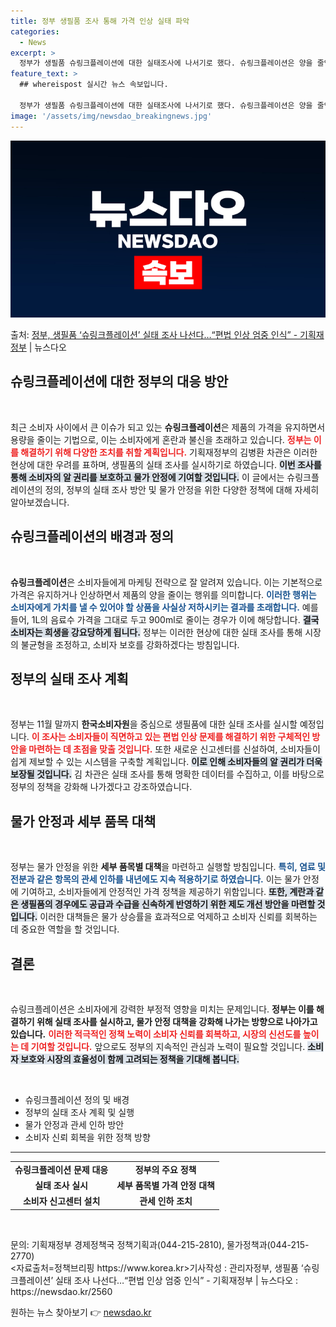 ```yaml
---
title: 정부 생필품 조사 통해 가격 인상 실태 파악
categories:
  - News
excerpt: >
  정부가 생필품 슈링크플레이션에 대한 실태조사에 나서기로 했다. 슈링크플레이션은 양을 줄인다는 뜻의 슈링크(s…
feature_text: >
  ## whereispost 실시간 뉴스 속보입니다.

  정부가 생필품 슈링크플레이션에 대한 실태조사에 나서기로 했다. 슈링크플레이션은 양을 줄인다는 뜻의 슈링크(s…
image: '/assets/img/newsdao_breakingnews.jpg'
---
```


![뉴스다오 속보](/assets/img/newsdao_breakingnews.jpg)

<p>출처: <a href="https://newsdao.kr/2560" rel="dofollow">정부, 생필품 ‘슈링크플레이션’ 실태 조사 나선다…“편법 인상 엄중 인식” - 기획재정부</a> | 뉴스다오</p>

<h2 data-ke-size="size26">슈링크플레이션에 대한 정부의 대응 방안</h2>

<p data-ke-size="size16">&nbsp;</p>
최근 소비자 사이에서 큰 이슈가 되고 있는 <b>슈링크플레이션</b>은 제품의 가격을 유지하면서 용량을 줄이는 기법으로, 이는 소비자에게 혼란과 불신을 초래하고 있습니다. <b><span style="color: #ee2323;">정부는 이를 해결하기 위해 다양한 조치를 취할 계획입니다.</span></b> 기획재정부의 김병환 차관은 이러한 현상에 대한 우려를 표하며, 생필품의 실태 조사를 실시하기로 하였습니다. <b><span style="background-color: #21538527;">이번 조사를 통해 소비자의 알 권리를 보호하고 물가 안정에 기여할 것입니다.</span></b> 이 글에서는 슈링크플레이션의 정의, 정부의 실태 조사 방안 및 물가 안정을 위한 다양한 정책에 대해 자세히 알아보겠습니다.</p>

<h2 data-ke-size="size26">슈링크플레이션의 배경과 정의</h2>

<p data-ke-size="size16">&nbsp;</p>
<b>슈링크플레이션</b>은 소비자들에게 마케팅 전략으로 잘 알려져 있습니다. 이는 기본적으로 가격은 유지하거나 인상하면서 제품의 양을 줄이는 행위를 의미합니다. <b><span style="color: #1a5490;">이러한 행위는 소비자에게 가치를 낼 수 있어야 할 상품을 사실상 저하시키는 결과를 초래합니다.</span></b> 예를 들어, 1L의 음료수 가격을 그대로 두고 900ml로 줄이는 경우가 이에 해당합니다. <b><span style="background-color: #21538527;">결국 소비자는 희생을 강요당하게 됩니다.</span></b> 정부는 이러한 현상에 대한 실태 조사를 통해 시장의 불균형을 조정하고, 소비자 보호를 강화하겠다는 방침입니다.

<h2 data-ke-size="size26">정부의 실태 조사 계획</h2>

<p data-ke-size="size16">&nbsp;</p>
정부는 11월 말까지 <b>한국소비자원</b>을 중심으로 생필품에 대한 실태 조사를 실시할 예정입니다. <b><span style="color: #ee2323;">이 조사는 소비자들이 직면하고 있는 편법 인상 문제를 해결하기 위한 구체적인 방안을 마련하는 데 초점을 맞출 것입니다.</span></b> 또한 새로운 신고센터를 신설하여, 소비자들이 쉽게 제보할 수 있는 시스템을 구축할 계획입니다. <b><span style="background-color: #21538527;">이로 인해 소비자들의 알 권리가 더욱 보장될 것입니다.</span></b> 김 차관은 실태 조사를 통해 명확한 데이터를 수집하고, 이를 바탕으로 정부의 정책을 강화해 나가겠다고 강조하였습니다.

<h2 data-ke-size="size26">물가 안정과 세부 품목 대책</h2>

<p data-ke-size="size16">&nbsp;</p>
정부는 물가 안정을 위한 <b>세부 품목별 대책</b>을 마련하고 실행할 방침입니다. <b><span style="color: #1a5490;">특히, 염료 및 전분과 같은 항목의 관세 인하를 내년에도 지속 적용하기로 하였습니다.</span></b> 이는 물가 안정에 기여하고, 소비자들에게 안정적인 가격 정책을 제공하기 위함입니다. <b><span style="background-color: #21538527;">또한, 계란과 같은 생필품의 경우에도 공급과 수급을 신속하게 반영하기 위한 제도 개선 방안을 마련할 것입니다.</span></b> 이러한 대책들은 물가 상승률을 효과적으로 억제하고 소비자 신뢰를 회복하는 데 중요한 역할을 할 것입니다.

<h2 data-ke-size="size26">결론</h2>

<p data-ke-size="size16">&nbsp;</p>
슈링크플레이션은 소비자에게 강력한 부정적 영향을 미치는 문제입니다. <b>정부는 이를 해결하기 위해 실태 조사를 실시하고, 물가 안정 대책을 강화해 나가는 방향으로 나아가고 있습니다.</b> <b><span style="color: #ee2323;">이러한 적극적인 정책 노력이 소비자 신뢰를 회복하고, 시장의 신선도를 높이는 데 기여할 것입니다.</span></b> 앞으로도 정부의 지속적인 관심과 노력이 필요할 것입니다. <b><span style="background-color: #21538527;">소비자 보호와 시장의 효율성이 함께 고려되는 정책을 기대해 봅니다.</span></b>

<p data-ke-size="size16">&nbsp;</p>

<ul>
  <li>슈링크플레이션 정의 및 배경</li>
  <li>정부의 실태 조사 계획 및 실행</li>
  <li>물가 안정과 관세 인하 방안</li>
  <li>소비자 신뢰 회복을 위한 정책 방향</li>
</ul>

<hr>

<table>
  <tr>
    <td style="text-align: center; height: 17px;"><b>슈링크플레이션 문제 대응</b></td>
    <td style="text-align: center; height: 17px;"><b>정부의 주요 정책</b></td>
  </tr>
  <tr>
    <td style="text-align: center; height: 17px;"><b>실태 조사 실시</b></td>
    <td style="text-align: center; height: 17px;"><b>세부 품목별 가격 안정 대책</b></td>
  </tr>
  <tr>
    <td style="text-align: center; height: 17px;"><b>소비자 신고센터 설치</b></td>
    <td style="text-align: center; height: 17px;"><b>관세 인하 조치</b></td>
  </tr>
</table>

<p data-ke-size="size16">&nbsp;</p>
문의: 기획재정부 경제정책국 정책기획과(044-215-2810), 물가정책과(044-215-2770)<br>
<자료출처=정책브리핑 https://www.korea.kr>기사작성 : 관리자정부, 생필품 ‘슈링크플레이션’ 실태 조사 나선다…“편법 인상 엄중 인식” - 기획재정부 | 뉴스다오 : https://newsdao.kr/2560 

원하는 뉴스 찾아보기 👉 <a href="https://newsdao.kr" rel="dofollow">newsdao.kr</a>


